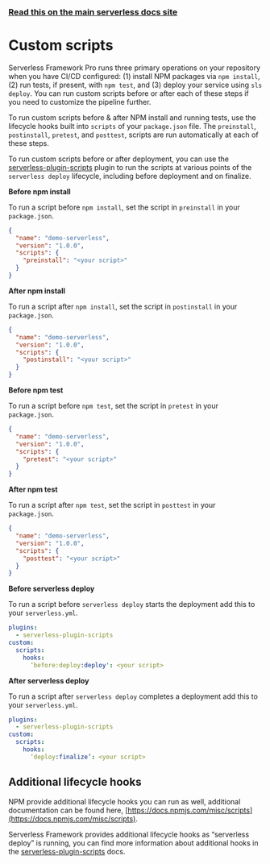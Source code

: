<!--
title: Serverless Dashboard - CI/CD Custom Scripts
menuText: Custom Scripts
menuOrder: 3
layout: Doc
-->

<!-- DOCS-SITE-LINK:START automatically generated  -->

### [Read this on the main serverless docs site](https://serverless.com/framework/docs/dashboard/cicd/custom-scripts/)

<!-- DOCS-SITE-LINK:END -->

# Custom scripts

Serverless Framework Pro runs three primary operations on your repository when you have CI/CD configured: (1) install NPM packages via `npm install`, (2) run tests, if present, with `npm test`, and (3) deploy your service using `sls deploy`. You can run custom scripts before or after each of these steps if you need to customize the pipeline further.

To run custom scripts before & after NPM install and running tests, use the lifecycle hooks built into `scripts` of your `package.json` file. The `preinstall`, `postinstall`, `pretest`, and `posttest`, scripts are run automatically at each of these steps.

To run custom scripts before or after deployment, you can use the [serverless-plugin-scripts](https://github.com/mvila/serverless-plugin-scripts) plugin to run the scripts at various points of the `serverless deploy` lifecycle, including before deployment and on finalize.

**Before npm install**

To run a script before `npm install`, set the script in `preinstall` in your `package.json`.

```json
{
  "name": "demo-serverless",
  "version": "1.0.0",
  "scripts": {
    "preinstall": "<your script>"
  }
}
```

**After npm install**

To run a script after `npm install`, set the script in `postinstall` in your `package.json`.

```json
{
  "name": "demo-serverless",
  "version": "1.0.0",
  "scripts": {
    "postinstall": "<your script>"
  }
}
```

**Before npm test**

To run a script before `npm test`, set the script in `pretest` in your `package.json`.

```json
{
  "name": "demo-serverless",
  "version": "1.0.0",
  "scripts": {
    "pretest": "<your script>"
  }
}
```

**After npm test**

To run a script after `npm test`, set the script in `posttest` in your `package.json`.

```json
{
  "name": "demo-serverless",
  "version": "1.0.0",
  "scripts": {
    "posttest": "<your script>"
  }
}
```

**Before serverless deploy**

To run a script before `serverless deploy` starts the deployment add this to your `serverless.yml`.

```yaml
plugins:
  - serverless-plugin-scripts
custom:
  scripts:
    hooks:
      ‘before:deploy:deploy': <your script>
```

**After serverless deploy**

To run a script after `serverless deploy` completes a deployment add this to your `serverless.yml`.

```yaml
plugins:
  - serverless-plugin-scripts
custom:
  scripts:
    hooks:
      ‘deploy:finalize’: <your script>
```

## Additional lifecycle hooks

NPM provide additional lifecycle hooks you can run as well, additional documentation can be found here, [https://docs.npmjs.com/misc/scripts](https://docs.npmjs.com/misc/scripts).

Serverless Framework provides additional lifecycle hooks as “serverless deploy” is running, you can find more information about additional hooks in the [serverless-plugin-scripts](https://github.com/mvila/serverless-plugin-scripts) docs.
